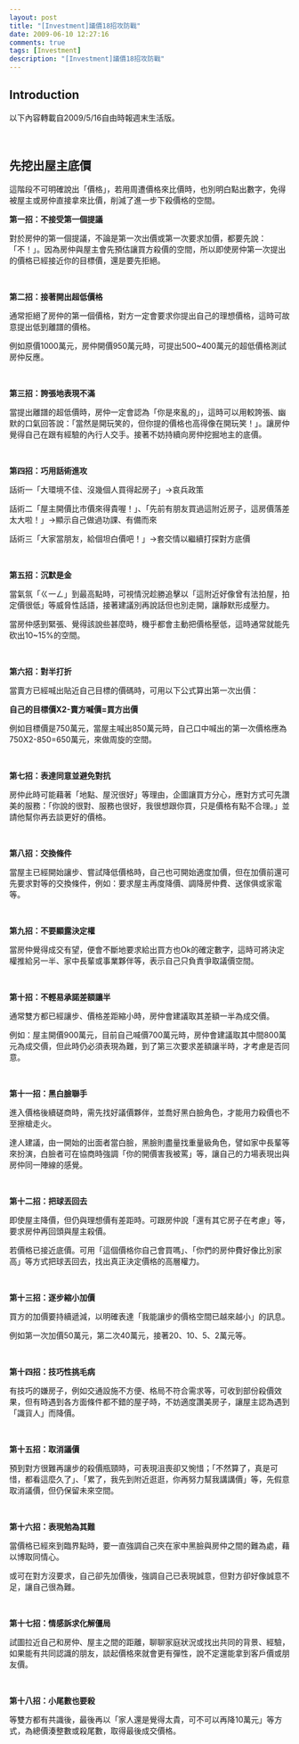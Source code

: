 ```yaml
---
layout: post
title: "[Investment]議價18招攻防戰"
date: 2009-06-10 12:27:16
comments: true
tags: [Investment]
description: "[Investment]議價18招攻防戰"
---
```

<h2>Introduction</h2><p>以下內容轉載自2009/5/16自由時報週末生活版。</p><p> </p><h2>先挖出屋主底價</h2><p>這階段不可明確說出「價格」，若用周遭價格來比價時，也別明白點出數字，免得被屋主或房仲直接拿來比價，削減了進一步下殺價格的空間。</p><p><strong>第一招：不接受第一個提議</strong></p><p>對於房仲的第一個提議，不論是第一次出價或第一次要求加價，都要先說：「不！」。因為房仲與屋主會先預估讓買方殺價的空間，所以即使房仲第一次提出的價格已經接近你的目標價，還是要先拒絕。</p><p> </p><p><strong>第二招：接著開出超低價格</strong></p><p>通常拒絕了房仲的第一個價格，對方一定會要求你提出自己的理想價格，這時可故意提出低到離譜的價格。</p><p>例如原價1000萬元，房仲開價950萬元時，可提出500~400萬元的超低價格測試房仲反應。</p><p> </p><p><strong>第三招：誇張地表現不滿</strong></p><p>當提出離譜的超低價時，房仲一定會認為「你是來亂的」，這時可以用較誇張、幽默的口氣回答說：「當然是開玩笑的，但你提的價格也高得像在開玩笑！」。讓房仲覺得自己在跟有經驗的內行人交手。接著不妨持續向房仲挖掘地主的底價。</p><p> </p><p><strong>第四招：巧用話術進攻</strong></p><p>話術一「大環境不佳、沒幾個人買得起房子」→哀兵政策</p><p>話術二「屋主開價比市價來得貴喔！」、「先前有朋友買過這附近房子，這房價落差太大啦！」→顯示自己做過功課、有備而來</p><p>話術三「大家當朋友，給個坦白價吧！」→套交情以繼續打探對方底價</p><p> </p><p><strong>第五招：沉默是金</strong></p><p>當氣氛「ㄍ一ㄥ」到最高點時，可視情況趁勝追擊以「這附近好像曾有法拍屋，拍定價很低」等威脅性話語，接著建議別再說話但也別走開，讓靜默形成壓力。</p><p>當房仲感到緊張、覺得該說些甚麼時，機乎都會主動把價格壓低，這時通常就能先砍出10~15%的空間。</p><p> </p><p><strong>第六招：對半打折</strong></p><p>當賣方已經喊出貼近自己目標的價碼時，可用以下公式算出第一次出價：</p><p><strong>自己的目標價X2-賣方喊價=買方出價</strong></p><p>例如目標價是750萬元，當屋主喊出850萬元時，自己口中喊出的第一次價格應為750X2-850=650萬元，來做周旋的空間。</p><p> </p><p><strong>第七招：表達同意並避免對抗</strong></p><p>房仲此時可能藉著「地點、屋況很好」等理由，企圖讓買方分心，應對方式可先讚美的服務：「你說的很對、服務也很好，我很想跟你買，只是價格有點不合理。」並請他幫你再去談更好的價格。</p><p> </p><p><strong>第八招：交換條件</strong></p><p>當屋主已經開始讓步、嘗試降低價格時，自己也可開始適度加價，但在加價前還可先要求對等的交換條件，例如：要求屋主再度降價、調降房仲費、送傢俱或家電等。</p><p> </p><p><strong>第九招：不要顯露決定權</strong></p><p>當房仲覺得成交有望，便會不斷地要求給出買方也Ok的確定數字，這時可將決定權推給另一半、家中長輩或事業夥伴等，表示自己只負責爭取議價空間。</p><p> </p><p><strong>第十招：不輕易承諾差額讓半</strong></p><p>通常雙方都已經讓步、價格差距縮小時，房仲會建議取其差額一半為成交價。</p><p>例如：屋主開價900萬元，目前自己喊價700萬元時，房仲會建議取其中間800萬元為成交價，但此時仍必須表現為難，到了第三次要求差額讓半時，才考慮是否同意。</p><p> </p><p><strong>第十一招：黑白臉聯手</strong></p><p>進入價格後續磋商時，需先找好議價夥伴，並喬好黑白臉角色，才能用力殺價也不至擦槍走火。</p><p>達人建議，由一開始的出面者當白臉，黑臉則盡量找重量級角色，譬如家中長輩等來扮演，白臉者可在協商時強調「你的開價害我被罵」等，讓自己的力場表現出與房仲同一陣線的感覺。</p><p> </p><p><strong>第十二招：把球丟回去</strong></p><p>即使屋主降價，但仍與理想價有差距時。可跟房仲說「還有其它房子在考慮」等，要求房仲再回頭與屋主殺價。</p><p>若價格已接近底價。可用「這個價格你自己會買嗎」、「你們的房仲費好像比別家高」等方式把球丟回去，找出真正決定價格的高層權力。</p><p> </p><p><strong>第十三招：逐步縮小加價</strong></p><p>買方的加價要持續遞減，以明確表達「我能讓步的價格空間已越來越小」的訊息。</p><p>例如第一次加價50萬元，第二次40萬元，接著20、10、5、2萬元等。</p><p> </p><p><strong>第十四招：技巧性挑毛病</strong></p><p>有技巧的嫌房子，例如交通設施不方便、格局不符合需求等，可收到部份殺價效果，但有時遇到各方面條件都不錯的屋子時，不妨適度讚美房子，讓屋主認為遇到「識貨人」而降價。</p><p> </p><p><strong>第十五招：取消議價</strong></p><p>預到對方很難再讓步的殺價瓶頸時，可表現沮喪卻又惋惜；「不然算了，真是可惜，都看這麼久了」、「累了，我先到附近逛逛，你再努力幫我講講價」等，先假意取消議價，但仍保留未來空間。</p><p> </p><p><strong>第十六招：表現勉為其難</strong></p><p>當價格已經來到臨界點時，要一直強調自己夾在家中黑臉與房仲之間的難為處，藉以博取同情心。</p><p>或可在對方沒要求，自己卻先加價後，強調自己已表現誠意，但對方卻好像誠意不足，讓自己很為難。</p><p> </p><p><strong>第十七招：情感訴求化解僵局</strong></p><p>試圖拉近自己和房仲、屋主之間的距離，聊聊家庭狀況或找出共同的背景、經驗，如果能有共同認識的朋友，談起價格來就會更有彈性，說不定還能拿到客戶價或朋友價。</p><p> </p><p><strong>第十八招：小尾數也要殺</strong></p><p>等雙方都有共識後，最後再以「家人還是覺得太貴，可不可以再降10萬元」等方式，為總價湊整數或殺尾數，取得最後成交價格。</p>